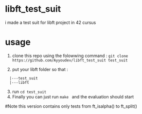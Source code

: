 # libft_test_suit
i made a test suit for libft project in 42 cursus
# usage
1. clone this repo using the folowwing command :
    ```git clone https://github.com/Ayyoudev/libft_test_suit test_suit```

2. put your libft folder so that : 
```--.
  |---test_suit
  |---libft
```
3. run `cd test_suit`
4. Finally you can just run `make ` and the evaluation should start

#Note
  this version contains only tests from ft_isalpha() to ft_split()
